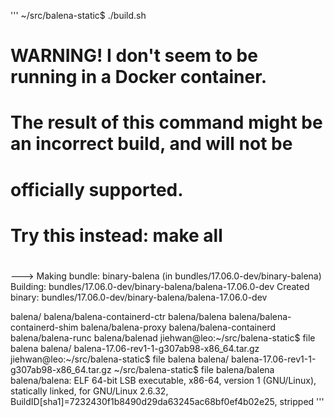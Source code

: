 '''
~/src/balena-static$ ./build.sh 
# WARNING! I don't seem to be running in a Docker container.
# The result of this command might be an incorrect build, and will not be
# officially supported.
#
# Try this instead: make all
#

---> Making bundle: binary-balena (in bundles/17.06.0-dev/binary-balena)
Building: bundles/17.06.0-dev/binary-balena/balena-17.06.0-dev
Created binary: bundles/17.06.0-dev/binary-balena/balena-17.06.0-dev

balena/
balena/balena-containerd-ctr
balena/balena
balena/balena-containerd-shim
balena/balena-proxy
balena/balena-containerd
balena/balena-runc
balena/balenad
jiehwan@leo:~/src/balena-static$ file balena
balena/
balena-17.06-rev1-1-g307ab98-x86_64.tar.gz
jiehwan@leo:~/src/balena-static$ file balena
balena/
balena-17.06-rev1-1-g307ab98-x86_64.tar.gz
~/src/balena-static$ file balena/balena
balena/balena: ELF 64-bit LSB executable, x86-64, version 1 (GNU/Linux), statically linked, for GNU/Linux 2.6.32, BuildID[sha1]=7232430f1b8490d29da63245ac68bf0ef4b02e25, stripped
'''
